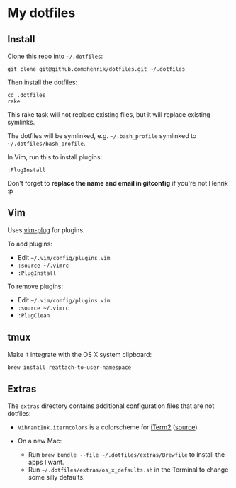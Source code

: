 # My dotfiles

## Install

Clone this repo into `~/.dotfiles`:

    git clone git@github.com:henrik/dotfiles.git ~/.dotfiles

Then install the dotfiles:

    cd .dotfiles
    rake

This rake task will not replace existing files, but it will replace existing symlinks.

The dotfiles will be symlinked, e.g. `~/.bash_profile` symlinked to `~/.dotfiles/bash_profile`.

In Vim, run this to install plugins:

    :PlugInstall

Don't forget to **replace the name and email in gitconfig** if you're not Henrik :p


## Vim

Uses [vim-plug](https://github.com/junegunn/vim-plug) for plugins.

To add plugins:

* Edit `~/.vim/config/plugins.vim`
* `:source ~/.vimrc`
* `:PlugInstall`

To remove plugins:

* Edit `~/.vim/config/plugins.vim`
* `:source ~/.vimrc`
* `:PlugClean`


## tmux

Make it integrate with the OS X system clipboard:

    brew install reattach-to-user-namespace


## Extras

The `extras` directory contains additional configuration files that are not dotfiles:

 * `VibrantInk.itermcolors` is a colorscheme for [iTerm2](http://www.iterm2.com/) ([source](https://github.com/asanghi/vibrantinklion)).

 * On a new Mac:
   * Run `brew bundle --file ~/.dotfiles/extras/Brewfile` to install the apps I want.
   * Run `~/.dotfiles/extras/os_x_defaults.sh` in the Terminal to change some silly defaults.
